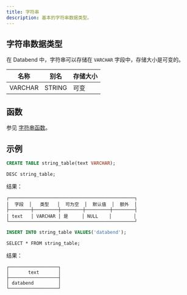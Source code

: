 ```yaml
---
title: 字符串
description: 基本的字符串数据类型。
---
```


## 字符串数据类型

在 Databend 中，字符串可以存储在 `VARCHAR` 字段中，存储大小是可变的。

| 名称    | 别名   | 存储大小 |
|---------|---------|--------------|
| VARCHAR | STRING  | 可变     |

## 函数

参见 [字符串函数](/sql/sql-functions/string-functions)。

## 示例

```sql
CREATE TABLE string_table(text VARCHAR);
```

```
DESC string_table;
```
结果：
```
┌──────────────────────────────────────────────┐
│  字段  │   类型   │  可为空  │  默认值  │  额外  │
├────────┼─────────┼────────┼─────────┼────────┤
│ text   │ VARCHAR │ 是     │ NULL    │        │
└──────────────────────────────────────────────┘
```

```sql
INSERT INTO string_table VALUES('databend');
```

```
SELECT * FROM string_table;
```
结果：
```
┌──────────────────┐
│       text       │
├──────────────────┤
│ databend         │
└──────────────────┘
```